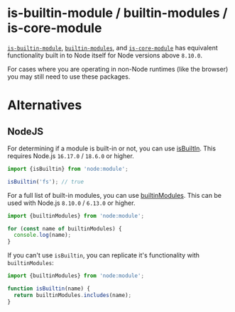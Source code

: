 # is-builtin-module / builtin-modules / is-core-module

[`is-builtin-module`](https://www.npmjs.com/package/is-builtin-module), [`builtin-modules`](https://www.npmjs.com/package/builtin-modules), and [`is-core-module`](https://www.npmjs.com/package/is-core-module) has equivalent functionality built in to Node itself for Node versions above `8.10.0`.

For cases where you are operating in non-Node runtimes (like the browser) you may still need to use these packages.

# Alternatives

## NodeJS

For determining if a module is built-in or not, you can use
[isBuiltIn](https://nodejs.org/api/module.html#moduleisbuiltinmodulename). This requires
Node.js `16.17.0` / `18.6.0` or higher.

```ts
import {isBuiltin} from 'node:module';

isBuiltin('fs'); // true
```

For a full list of built-in modules, you can use
[builtinModules](https://nodejs.org/api/module.html#modulebuiltinmodules). This can be used
with Node.js `8.10.0` / `6.13.0` or higher.

```ts
import {builtinModules} from 'node:module';

for (const name of builtinModules) {
  console.log(name);
}
```

If you can't use `isBuiltin`, you can replicate it's functionality with `builtinModules`:

```js
import {builtinModules} from 'node:module';

function isBuiltin(name) {
  return builtinModules.includes(name);
}
```
